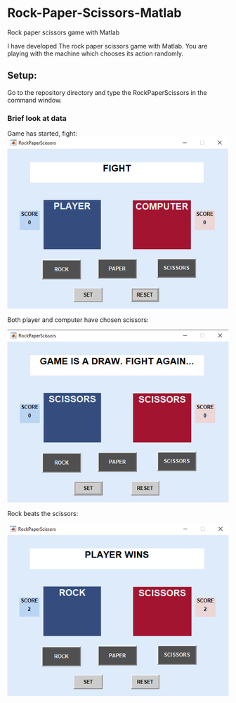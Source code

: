 # Rock-Paper-Scissors-Matlab
Rock paper scissors game with Matlab

I have developed The rock paper scissors game with Matlab. You are playing with the machine which chooses its action randomly.


## Setup:
Go to the repository directory and type the RockPaperScissors in the command window.

<h3>Brief look at data</h3>

Game has started, fight:
</br>
![start of the game](img/game_start.png) 


Both player and computer have chosen scissors:
</br>

![Draw](img/draw.png) 


Rock beats the scissors:
</br>

![player_win](img/2-2.png) 
